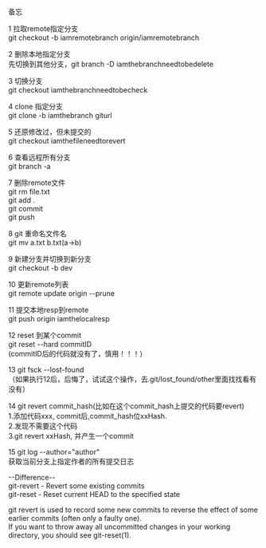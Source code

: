 备忘  

1 拉取remote指定分支  
git checkout -b iamremotebranch origin/iamremotebranch  

2 删除本地指定分支  
先切换到其他分支，git branch -D iamthebranchneedtobedelete  

3 切换分支  
git checkout iamthebranchneedtobecheck  

4 clone 指定分支  
git clone -b iamthebranch giturl  

5 还原修改过，但未提交的  
git checkout iamthefileneedtorevert

6 查看远程所有分支  
git branch -a  

7 删除remote文件  
git rm file.txt  
git add .  
git commit   
git push  

8 git 重命名文件名  
git mv a.txt b.txt(a->b)  

9 新建分支并切换到新分支  
git checkout -b dev  

10 更新remote列表  
git remote update origin --prune  

11 提交本地resp到remote  
git push origin iamthelocalresp   

12 reset 到某个commit  
git reset --hard commitID  
(commitID后的代码就没有了，慎用！！！）  

13 git fsck --lost-found  
（如果执行12后，后悔了，试试这个操作，去.git/lost_found/other里面找找看有没有）  

14 git revert commit_hash(比如在这个commit_hash上提交的代码要revert)  
1.添加代码xxx, commit后,commit_hash位xxHash.  
2.发现不需要这个代码  
3.git revert xxHash, 并产生一个commit  

15 git log --author="author"  
获取当前分支上指定作者的所有提交日志  

--Difference--  
git-revert - Revert some existing commits  
git-reset - Reset current HEAD to the specified state  

git revert is used to record some new commits to reverse the effect of some earlier commits (often only a faulty one).   
If you want to throw away all uncommitted changes in your working directory, you should see git-reset(1).  



